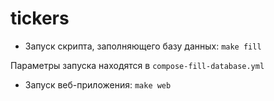# tickers


* Запуск скрипта, заполняющего базу данных: `make fill`

Параметры запуска находятся в `compose-fill-database.yml`

* Запуск веб-приложения: `make web`
